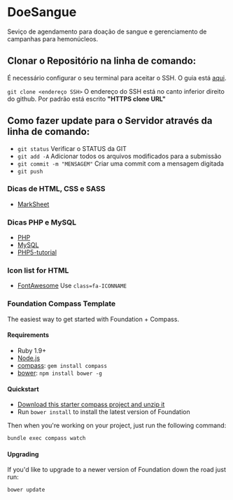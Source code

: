 # DoeSangue
Seviço de agendamento para doação de sangue e gerenciamento de campanhas para hemonúcleos.

## Clonar o Repositório na linha de comando:
  É necessário configurar o seu terminal para aceitar o SSH. O guia está [aqui](https://help.github.com/articles/which-remote-url-should-i-use/).

  `git clone <endereço SSH>`
  O endereço do SSH está no canto inferior direito do github. Por padrão está escrito **"HTTPS clone URL"**

## Como fazer update para o Servidor através da linha de comando:
  * `git status` Verificar o STATUS da GIT
  * `git add -A` Adicionar todos os arquivos modificados para a submissão
  * `git commit -m "MENSAGEM"` Criar uma commit com a mensagem digitada
  * `git push`

### Dicas de HTML, CSS e SASS
  * [MarkSheet](http://marksheet.io/)

### Dicas PHP e MySQL
  * [PHP](http://php.net)
  * [MySQL](http://dev.mysql.com/doc/)
  * [PHP5-tutorial](http://www.php5-tutorial.com/)

### Icon list for HTML
  * [FontAwesome](http://fortawesome.github.io/Font-Awesome/icons/)
  Use `class=fa-ICONNAME`



### Foundation Compass Template

The easiest way to get started with Foundation + Compass.

#### Requirements

  * Ruby 1.9+
  * [Node.js](http://nodejs.org)
  * [compass](http://compass-style.org/): `gem install compass`
  * [bower](http://bower.io): `npm install bower -g`

#### Quickstart

  * [Download this starter compass project and unzip it](https://github.com/zurb/foundation-compass-template/archive/master.zip)
  * Run `bower install` to install the latest version of Foundation

Then when you're working on your project, just run the following command:

```bash
bundle exec compass watch
```

#### Upgrading

If you'd like to upgrade to a newer version of Foundation down the road just run:

```bash
bower update
```

